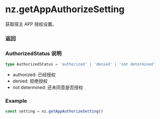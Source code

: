 # nz.getAppAuthorizeSetting

获取宿主 APP 授权设置。

### 返回

<Results :data="results" />

### AuthorizedStatus 说明

```ts
type AuthorizedStatus = 'authorized' | 'denied' | 'not determined'
```

- authorized: 已经授权
- denied: 拒绝授权
- not determined: 还未同意是否授权

### Example

```ts
const setting = nz.getAppAuthorizeSetting()
```

<script setup>
const results = [
  {
    name: 'albumAuthorized',
    type: 'AuthorizedStatus',
    desc: '允许宿主使用相册的开关',
    version: '0.1.0',
  },
  {
    name: 'bluetoothAuthorized',
    type: 'AuthorizedStatus',
    desc: '允许宿主使用蓝牙的开关',
    version: '0.1.0',
  },
  {
    name: 'cameraAuthorized',
    type: 'AuthorizedStatus',
    desc: '允许宿主使用摄像头的开关',
    version: '0.1.0',
  },
  {
    name: 'locationAuthorized',
    type: 'AuthorizedStatus',
    desc: '允许宿主使用定位的开关',
    version: '0.1.0',
  },
  {
    name: 'locationReducedAccuracy',
    type: 'boolean',
    desc: '是否是模糊定位',
    version: '0.1.0',
  },
  {
    name: 'microphoneAuthorized',
    type: 'AuthorizedStatus',
    desc: '允许宿主使用麦克风的开关',
    version: '0.1.0',
  },
  {
    name: 'notificationAuthorized',
    type: 'AuthorizedStatus',
    desc: '允许宿主通知的开关',
    version: '0.1.0',
  },
  {
    name: 'notificationAlertAuthorized',
    type: 'AuthorizedStatus',
    desc: '允许宿主通知带有提醒的开关',
    version: '0.1.0',
  },
  {
    name: 'notificationBadgeAuthorized',
    type: 'AuthorizeStatus',
    desc: '允许宿主通知带有标记的开关',
    version: '0.1.0',
  },
  {
    name: 'notificationSoundAuthorized',
    type: 'AuthorizedStatus',
    desc: '允许宿主通知带有声音的开关',
    version: '0.1.0',
  },
]
</script>

